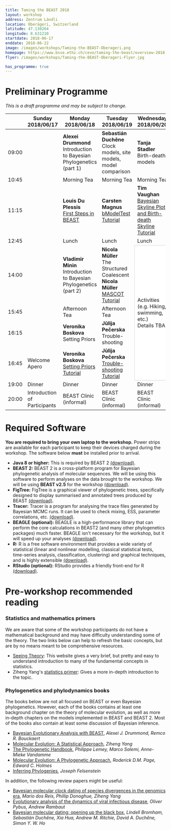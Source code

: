 ```yaml
---
title: Taming the BEAST 2018
layout: workshop
address: Zentrum Ländli
location: Oberägeri, Switzerland
latitude: 47.130264
longitude: 8.631210
startdate: 2018-06-17
enddate: 2018-06-22
image: /images/workshops/Taming-the-BEAST-Oberageri.png
homepage: https://www.bsse.ethz.ch/cevo/taming-the-beast/overview-2018.html
flyer: /images/workshops/Taming-the-BEAST-Oberageri-Flyer.jpg

has_programme: true
---
```


# Preliminary Programme

*This is a draft programme and may be subject to change.*

<table>
<thead>

<tr>
<th></th>
<th> Sunday <br> 2018/06/17 </th>
<th> Monday <br> 2018/06/18</th>
<th> Tuesday <br> 2018/06/19 </th>
<th> Wednesday <br> 2018/06/20 </th>
<th> Thursday <br> 2018/06/21 </th>
<th> Friday <br> 2018/06/22 </th>
</tr>

</thead>

<tbody>

<tr>
<td> 09:00</td>
<td></td>
<td> <b>Alexei Drummond</b> <br> Introduction to Bayesian Phylogenetics (part 1) </td>
<td> <b>Sebastián Duchêne</b> <br> Clock models, site models, model comparison </td>
<td> <b>Tanja Stadler</b> <br> Birth-death models </td>
<td> <b>Alexandra Gavryushkina</b> <br> Modelling Fossilization </td>
<td> <b>Nicola Müller</b> <br> Multi-species models <br>
     <b>Tim Vaughan</b> <br> Modelling recombination </td>
</tr>

<tr>
<td> 10:45 </td>
<td></td>
<td> Morning Tea </td>
<td> Morning Tea </td>
<td> Morning Tea </td>
<td> Morning Tea </td>
<td> Morning Tea </td>
</tr>


<tr>
<td> 11:15 </td>
<td></td>
<td> <b>Louis Du Plessis</b> <br> <a href="{{site.baseulr}}/tutorials/Introduction-to-BEAST2/">First Steps in BEAST</a> </td>
<td> <b>Carsten Magnus</b> <br> <a href="{{site.baseurl}}/tutorials/Substitution-model-averaging/">bModelTest Tutorial</a> </td>
<td> <b>Tim Vaughan</b> <br> <a href="{{site.baseurl}}/tutorials/Skyline-plots/">Bayesian Skyline Plot and Birth-death Skyline Tutorial</a> </td>
<td> <b>Jérémie Sciré</b> <br> <a href="{{site.baseurl}}/tutorials/Structured-birth-death-model/">Structured Birth-death Tutorial</a> </td>
<td> <b>Tim Vaughan</b> <br> <a href="{{site.baseurl}}/tutorials/Bacter-Tutorial/">Bacter tutorial</a> </td>
</tr>

<tr>
<td> 12:45 </td>
<td></td>
<td>Lunch</td>
<td>Lunch</td>
<td>Lunch</td>
<td>Lunch</td>
<td>Lunch</td>
</tr>

<tr>
<td> 14:00 </td>
<td></td>
<td> <b>Vladimir Minin</b> <br> Introduction to Bayesian Phylogenetics (part 2) </td>
<td> <b>Nicola Müller</b> <br> The Structured Coalescent <br>
    <b>Nicola Müller</b> <br> <a href="{{site.baseurl}}/tutorials/Mascot-Tutorial/">MASCOT Tutorial</a> </td>
<td rowspan="4" style="background-color: white; border: 1px solid lightgray">
    Activities (e.g. Hiking, swimming, etc.)<br> Details TBA </td>
<td> <b>Rachel Warnock</b> <br> <a href="{{site.baseurl}}/tutorials/FBD-tutorial/">FBD Model Tutorial</a> </td>
<td> <b>Nicola Müller</b> <br> StarBEAST and IM Tutorial </td>
</tr>

<tr>
<td> 15:45 </td>
<td></td>
<td> Afternoon Tea </td>
<td> Afternoon Tea </td>
<td> Afternoon Tea </td>
<td> Afternoon Tea </td>
</tr>

<tr>
<td> 16:15 </td>
<td> </td>
<td> <b>Veronika Boskova</b> <br> Setting Priors </td>
<td> <b>Jūlija Pečerska</b> <br> Trouble-shooting </td>
<td> <b>Tim Vaughan</b> <br> Understanding BEAST&nbsp;2 XML </td>
<td> BEAST Clinic </td>
</tr>

<tr>
<td> 16:45 </td>
<td> Welcome Apero </td>
<td> <b>Veronika Boskova</b> <br> <a href="{{site.baseurl}}/tutorials/Prior-selection/">Setting Priors Tutorial</a> </td>
<td> <b>Jūlija Pečerska</b> <br> <a href="{{site.baseurl}}/tutorials/Troubleshooting/">Trouble-shooting Tutorial</a> </td>
<td> <b>Tim Vaughan</b> <br> XML Hacking Tutorial </td>
<td rowspan="3" style="background-color:white; border: 1px solid lightgray"> Departure </td>
</tr>

<tr>
<td> 19:00 </td>
<td> Dinner </td>
<td> Dinner </td>
<td> Dinner </td>
<td> Dinner </td>
<td> Dinner </td>
</tr>

<tr>
<td> 20:00 </td>
<td> Introduction of Participants </td>
<td> BEAST Clinic (informal) </td>
<td> BEAST Clinic (informal) </td>
<td> BEAST Clinic (informal) </td>
<td> BEAST Clinic (informal) </td>
</tr>


</tbody>
</table>


# Required Software

**You are required to bring your own laptop to the workshop.** Power strips are available for each participant to keep their devices charged during the workshop. The software below **must** be installed prior to arrival. 

- **Java 8 or higher:** This is required by BEAST 2 [(download)](http://java.com/download).
- **BEAST 2:** BEAST 2 is a cross-platform program for Bayesian phylogenetic analysis of molecular sequences. We will be using this software to perform analyses on the data brought to the workshop. We will be using **BEAST v2.5** for the workshop [(download)](http://beast2.org/).
- **FigTree:** FigTree is a graphical viewer of phylogenetic trees, specifically designed to display summarised and annotated trees produced by BEAST [(download)](http://beast.community/figtree).
- **Tracer:** Tracer is a program for analysing the trace files generated by Bayesian MCMC runs. It can be used to check mixing, ESS, parameter correlations, etc. [(download)](http://beast.community/tracer).
- **BEAGLE (optional):** BEAGLE is a high-performance library that can perform the core calculations in BEAST2 (and many other phylogenetics packages) much faster. BEAGLE isn't necessary for the workshop, but it will speed up your analyses [(download)](https://github.com/beagle-dev/beagle-lib).
- **R:** R is a free software environment that provides a wide variety of statistical (linear and nonlinear modelling, classical statistical tests, time-series analysis, classification, clustering) and graphical techniques, and is highly extensible [(download)](https://www.r-project.org/).
- **RStudio (optional):** RStudio provides a friendly front-end for R [(download)](https://www.rstudio.com/).


# Pre-workshop recommended reading


### Statistics and mathematics primers

We are aware that some of the workshop participants do not have a mathematical background and may have difficulty understanding some of the theory. The two links below can help to refresh the basic concepts, but are by no means meant to be comprehensive resources.

- [Seeing Theory](http://students.brown.edu/seeing-theory/index.html): This website gives a very brief, but pretty and easy to understand introduction to many of the fundamental concepts in statistics. 
- Ziheng Yang's [statistics primer](http://abacus.gene.ucl.ac.uk/PPS/PrimerProbabilityStatistics.pdf): Gives a more in-depth introduction to the topic.

### Phylogenetics and phylodynamics books

The books below are not all focused on BEAST or even Bayesian phylogenetics. However, each of the books contains at least one background chapter on the theory of molecular evolution, as well as more in-depth chapters on the models implemented in BEAST and BEAST 2. Most of the books also contain at least some discussion of Bayesian inference.

- [Bayesian Evolutionary Analysis with BEAST](https://www.beast2.org/book/), _Alexei J. Drummond, Remco R. Bouckaert_
- [Molecular Evolution: A Statistical Approach](http://abacus.gene.ucl.ac.uk/MESA/), _Ziheng Yang_
- [The Phylogenetic Handbook](http://www.cambridge.org/catalogue/catalogue.asp?isbn=9780521877107), _Philippe Lemey, Marco Salemi, Anne-Mieke Vandamme_
- [Molecular Evolution: A Phylogenetic Approach](http://eu.wiley.com/WileyCDA/WileyTitle/productCd-0865428891.html), _Roderick D.M. Page, Edward C. Holmes_
- [Inferring Phylogenies](https://www.amazon.co.uk/Inferring-Phylogenies-Joseph-Felsenstein/dp/0878931775), _Joseph Felsenstein_

In addition, the following review papers might be useful:

- [Bayesian molecular clock dating of species divergences in the genomics era](https://www.nature.com/articles/nrg.2015.8), _Mario dos Reis, Phillip Donoghue, Ziheng Yang_
- [Evolutionary analysis of the dynamics of viral infectious disease](https://www.nature.com/articles/nrg2583), _Oliver Pybus, Andrew Rambaut_
- [Bayesian molecular dating: opening up the black box](https://onlinelibrary.wiley.com/doi/abs/10.1111/brv.12390), _Lindell Bromham, Sebastián Duchêne, Xia Hua, Andrew M. Ritchie, David A. Duchêne, Simon Y. W. Ho_
